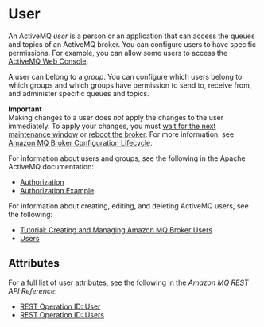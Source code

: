 # User<a name="user"></a>

An ActiveMQ *user* is a person or an application that can access the queues and topics of an ActiveMQ broker\. You can configure users to have specific permissions\. For example, you can allow some users to access the [ActiveMQ Web Console](http://activemq.apache.org/web-console.html)\.

A user can belong to a *group*\. You can configure which users belong to which groups and which groups have permission to send to, receive from, and administer specific queues and topics\.

**Important**  
Making changes to a user does *not* apply the changes to the user immediately\. To apply your changes, you must [wait for the next maintenance window](amazon-mq-editing-managing-configurations.md#apply-configuration-revision-editing-console) or [reboot the broker](amazon-mq-rebooting-broker.md)\. For more information, see [Amazon MQ Broker Configuration Lifecycle](amazon-mq-broker-configuration-lifecycle.md)\.

For information about users and groups, see the following in the Apache ActiveMQ documentation:
+ [Authorization](http://activemq.apache.org/security.html#Security-Authorization)
+ [Authorization Example](http://activemq.apache.org/security.html#Security-AuthorizationExample)

For information about creating, editing, and deleting ActiveMQ users, see the following:
+ [Tutorial: Creating and Managing Amazon MQ Broker Users](amazon-mq-listing-managing-users.md)
+ [Users](amazon-mq-limits.md#activemq-user-limits)

## Attributes<a name="user-attributes"></a>

For a full list of user attributes, see the following in the *Amazon MQ REST API Reference*:
+ [REST Operation ID: User](http://docs.aws.amazon.com/amazon-mq/latest/api-reference/rest-api-user.html)
+ [REST Operation ID: Users](http://docs.aws.amazon.com/amazon-mq/latest/api-reference/rest-api-users.html)